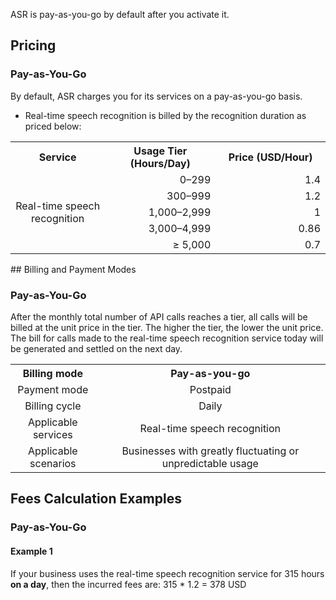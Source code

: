 ASR is pay-as-you-go by default after you activate it.

## Pricing
### Pay-as-You-Go
By default, ASR charges you for its services on a pay-as-you-go basis.
- Real-time speech recognition is billed by the recognition duration as priced below:
<table width="510" >
     <tr>
         <th width="150" align="center">Service</th>  
         <th width="180" align="center">Usage Tier (Hours/Day)</th>  
         <th width="180" align="center">Price (USD/Hour)</th>  
     </tr>
  <tr>      
         <td rowspan="5" align="center">Real-time speech recognition</td>   
      <td align="right">0–299</td>   
      <td align="right">1.4</td>   
     </tr> 
  <tr>
      <td align="right">300–999</td>   
      <td align="right">1.2</td>
     </tr> 
  <tr>      
         <td align="right">1,000–2,999</td>   
      <td align="right">1</td>   
	</tr>		
	<tr>      
         <td align="right">3,000–4,999</td>   
      <td align="right">0.86</td>   
	</tr>	
	<tr>      
         <td align="right">≥ 5,000</td>   
      <td align="right">0.7</td>   
	</tr>	
</table>
## Billing and Payment Modes

### Pay-as-You-Go
After the monthly total number of API calls reaches a tier, all calls will be billed at the unit price in the tier. The higher the tier, the lower the unit price. The bill for calls made to the real-time speech recognition service today will be generated and settled on the next day.

<table width="100%">
  <tr>
         <th width="12%" align="center">Billing mode</th>
	 <th width="44%" align="center">Pay-as-you-go</th>
     </tr>
  <tr>       
      <td align="center">Payment mode</td>   
      <td align="center">Postpaid</td> 
     </tr> 
  <tr>
      <td align="center">Billing cycle</td>   
      <td align="center">Daily</td> 
     </tr> 
  <tr>
      <td align="center">Applicable services</td>   
      <td align="center">Real-time speech recognition</td> 
     </tr>
  <tr>
      <td align="center">Applicable scenarios</td>   
      <td align="center">Businesses with greatly fluctuating or unpredictable usage</td> 
      </tr>   
</table>




## Fees Calculation Examples
### Pay-as-You-Go

#### Example 1
If your business uses the real-time speech recognition service for 315 hours **on a day**, then the incurred fees are:
315 * 1.2 = 378 USD




